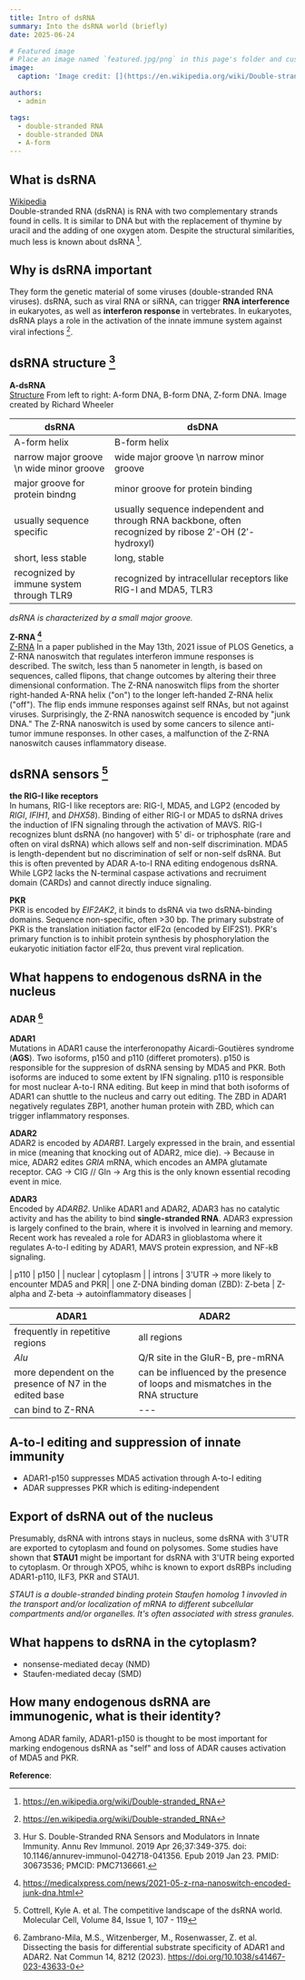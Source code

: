 ```yaml
---
title: Intro of dsRNA 
summary: Into the dsRNA world (briefly)
date: 2025-06-24

# Featured image
# Place an image named `featured.jpg/png` in this page's folder and customize its options here.
image:
  caption: 'Image credit: [](https://en.wikipedia.org/wiki/Double-stranded_RNA#/media/File:Double-stranded_RNA.gif)'

authors:
  - admin

tags:
  - double-stranded RNA
  - double-stranded DNA
  - A-form
---
```


## What is dsRNA

[Wikipedia](https://en.wikipedia.org/wiki/Double-stranded_RNA)  
Double-stranded RNA (dsRNA) is RNA with two complementary strands found in cells. It is similar to DNA but with the replacement of thymine by uracil and the adding of one oxygen atom. Despite the structural similarities, much less is known about dsRNA [^1].

## Why is dsRNA important
They form the genetic material of some viruses (double-stranded RNA viruses). dsRNA, such as viral RNA or siRNA, can trigger **RNA interference** in eukaryotes, as well as **interferon response** in vertebrates. In eukaryotes, dsRNA plays a role in the activation of the innate immune system against viral infections [^1].

## dsRNA structure [^2]
**A-dsRNA**  
[Structure](structure.png)
From left to right: A-form DNA, B-form DNA, Z-form DNA. Image created by Richard Wheeler

| dsRNA | dsDNA |
| --- | --- |
| A-form helix | B-form helix |
| narrow major groove \n wide minor groove | wide major groove \n narrow minor groove |
| major groove for protein bindng | minor groove for protein binding |
| usually sequence specific | usually sequence independent and through RNA backbone, often recognized by ribose 2′-OH (2′-hydroxyl)  |
| short, less stable | long, stable |
| recognized by immune system through TLR9 | recognized by intracellular receptors like RIG-I and MDA5, TLR3 | 

*dsRNA is characterized by a small major groove.*

**Z-RNA [^3]**  
[Z-RNA](Z-RNA.jpg)
In a paper published in the May 13th, 2021 issue of PLOS Genetics, a Z-RNA nanoswitch that regulates interferon immune responses is described. The switch, less than 5 nanometer in length, is based on sequences, called flipons, that change outcomes by altering their three dimensional conformation. The Z-RNA nanoswitch flips from the shorter right-handed A-RNA helix ("on") to the longer left-handed Z-RNA helix ("off"). The flip ends immune responses against self RNAs, but not against viruses. Surprisingly, the Z-RNA nanoswitch sequence is encoded by "junk DNA." The Z-RNA nanoswitch is used by some cancers to silence anti-tumor immune responses. In other cases, a malfunction of the Z-RNA nanoswitch causes inflammatory disease.


## dsRNA sensors [^4]
**the RIG-I like receptors**  
In humans, RIG-I like receptors are: RIG-I, MDA5, and LGP2 (encoded by *RIGI*, *IFIH1*, and *DHX58*). Binding of either RIG-I or MDA5 to dsRNA drives the induction of IFN signaling through the activation of MAVS. 
RIG-I recognizes blunt dsRNA (no hangover) with 5' di- or triphosphate (rare and often on viral dsRNA) which allows self and non-self discrimination. 
MDA5 is length-dependent but no discrimination of self or non-self dsRNA. But this is often prevented by ADAR A-to-I RNA editing endogenous dsRNA.
While LGP2 lacks the N-terminal caspase activations and recruiment domain (CARDs) and cannot directly induce signaling. 

**PKR**  
PKR is encoded by *EIF2AK2*, it binds to dsRNA via two dsRNA-binding domains. Sequence non-specific, often >30 bp. The primary substrate of PKR is the translation initiation factor eIF2α (encoded by EIF2S1). PKR's primary function is to inhibit protein synthesis by phosphorylation the eukaryotic initiation factor eIF2α, thus prevent viral replication. 

## What happens to endogenous dsRNA in the nucleus
### ADAR [^5]
**ADAR1**  
Mutations in ADAR1 cause the interferonopathy Aicardi-Goutières syndrome (**AGS**). 
Two isoforms, p150 and p110 (differet promoters). p150 is responsible for the suppresion of dsRNA sensing by MDA5 and PKR. Both isoforms are induced to some extent by IFN signaling. p110 is responsible for most nuclear A-to-I RNA editing. But keep in mind that both isoforms of ADAR1 can shuttle to the nucleus and carry out editing.
The ZBD in ADAR1 negatively regulates ZBP1, another human protein with ZBD, which can trigger inflammatory responses.

**ADAR2**  
ADAR2 is encoded by *ADARB1*. Largely expressed in the brain, and essential in mice (meaning that knocking out of ADAR2, mice die). -> Because in mice, ADAR2 edites *GRIA* mRNA, which encodes an AMPA glutamate receptor. CAG -> CIG // Gln -> Arg this is the only known essential recoding event in mice. 

**ADAR3**  
Encoded by *ADARB2*. Unlike ADAR1 and ADAR2, ADAR3 has no catalytic activity and has the ability to bind **single-stranded RNA**. ADAR3 expression is largely confined to the brain, where it is involved in learning and memory. Recent work has revealed a role for ADAR3 in glioblastoma where it regulates A-to-I editing by ADAR1, MAVS protein expression, and NF-kB signaling. 

| p110 | p150 |
| nuclear | cytoplasm |
| introns | 3'UTR -> more likely to encounter MDA5 and PKR|
| one Z-DNA binding doman (ZBD): Z-beta | Z-alpha and Z-beta -> autoinflammatory diseases |


| ADAR1 | ADAR2 |
| --- | --- |
| frequently in repetitive regions | all regions |
| *Alu* | Q/R site in the GluR-B, pre-mRNA |
| more dependent on the presence of N7 in the edited base | can be influenced by the presence of loops and mismatches in the RNA structure |
| can bind to Z-RNA | --- |

## A-to-I editing and suppression of innate immunity
- ADAR1-p150 suppresses MDA5 activation through A-to-I editing
- ADAR suppresses PKR which is editing-independent

## Export of dsRNA out of the nucleus
Presumably, dsRNA with introns stays in nucleus, some dsRNA with 3'UTR are exported to cytoplasm and found on polysomes. Some studies have shown that **STAU1** might be important for dsRNA with 3'UTR being exported to cytoplasm. Or through XPO5, whihc is known to export dsRBPs including ADAR1-p110, ILF3, PKR and STAU1. 

*STAU1 is a double-stranded binding protein Staufen homolog 1 invovled in the transport and/or localization of mRNA to different subcellular compartments and/or organelles. It's often associated with stress granules.*

## What happens to dsRNA in the cytoplasm?
- nonsense-mediated decay (NMD)
- Staufen-mediated decay (SMD)

## How many endogenous dsRNA are immunogenic, what is their identity?
Among ADAR family, ADAR1-p150 is thought to be most important for marking endogenous dsRNA as "self" and loss of ADAR causes activation of MDA5 and PKR. 



**Reference**:  
[^1]: https://en.wikipedia.org/wiki/Double-stranded_RNA
[^2]: Hur S. Double-Stranded RNA Sensors and Modulators in Innate Immunity. Annu Rev Immunol. 2019 Apr 26;37:349-375. doi: 10.1146/annurev-immunol-042718-041356. Epub 2019 Jan 23. PMID: 30673536; PMCID: PMC7136661.
[^3]: https://medicalxpress.com/news/2021-05-z-rna-nanoswitch-encoded-junk-dna.html
[^4]: Cottrell, Kyle A. et al. The competitive landscape of the dsRNA world. Molecular Cell, Volume 84, Issue 1, 107 - 119
[^5]: Zambrano-Mila, M.S., Witzenberger, M., Rosenwasser, Z. et al. Dissecting the basis for differential substrate specificity of ADAR1 and ADAR2. Nat Commun 14, 8212 (2023). https://doi.org/10.1038/s41467-023-43633-0